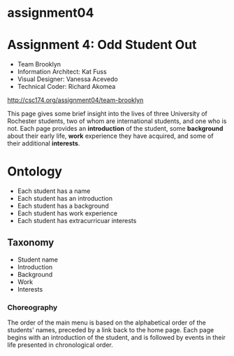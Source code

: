 # assignment04
# Assignment 4: Odd Student Out
- Team Brooklyn
- Information Architect: Kat Fuss
- Visual Designer: Vanessa Acevedo
- Technical Coder: Richard Akomea

http://csc174.org/assignment04/team-brooklyn

This page gives some brief insight into the lives of three University of Rochester students, two of whom are international students, and one who is not. Each page provides an **introduction** of the student, some **background** about their early life, **work** experience they have acquired, and some of their additional **interests**. 

# Ontology
- Each student has a name
- Each student has an introduction
- Each student has a background
- Each student has work experience
- Each student has extracurricuar interests

## Taxonomy
- Student name
- Introduction
- Background
- Work
- Interests

### Choreography
The order of the main menu is based on the alphabetical order of the students' names, preceded by a link back to the home page. Each page begins with an introduction of the student, and is followed by events in their life presented in chronological order.
